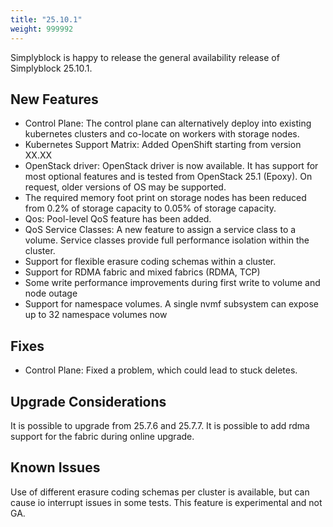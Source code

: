 ```yaml
---
title: "25.10.1"
weight: 999992
---
```

Simplyblock is happy to release the general availability release of Simplyblock 25.10.1.

## New Features

- Control Plane: The control plane can alternatively deploy into existing kubernetes clusters
  and co-locate on workers with storage nodes.
- Kubernetes Support Matrix: Added OpenShift starting from version XX.XX
- OpenStack driver: OpenStack driver is now available. It has support for most optional features
  and is tested from OpenStack 25.1 (Epoxy). On request, older versions of OS may be supported.
- The required memory foot print on storage nodes has been reduced from 0.2% of storage capacity to 0.05% of storage capacity.
- Qos: Pool-level QoS feature has been added.
- QoS Service Classes: A new feature to assign a service class to a volume. Service classes 
  provide full performance isolation within the cluster.
- Support for flexible erasure coding schemas within a cluster.
- Support for RDMA fabric and mixed fabrics (RDMA, TCP)
- Some write performance improvements during first write to volume and node outage
- Support for namespace volumes. A single nvmf subsystem can expose up to 32 namespace volumes now

## Fixes

- Control Plane: Fixed a problem, which could lead to stuck deletes. 

## Upgrade Considerations

It is possible to upgrade from 25.7.6 and 25.7.7. It is possible to add rdma support for the fabric
during online upgrade.

## Known Issues

Use of different erasure coding schemas per cluster is available, but can cause io interrupt issues in some tests.
This feature is experimental and not GA.

